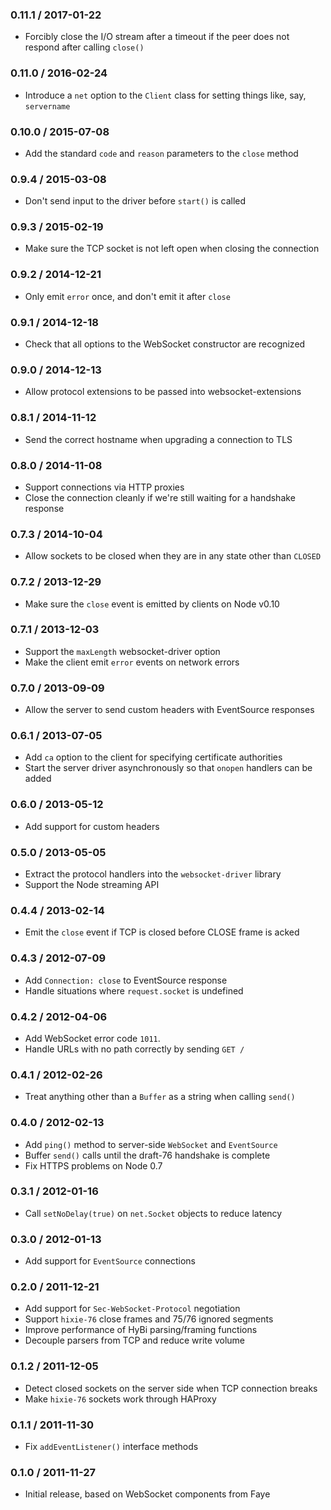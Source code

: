 ### 0.11.1 / 2017-01-22

* Forcibly close the I/O stream after a timeout if the peer does not respond
  after calling `close()`

### 0.11.0 / 2016-02-24

* Introduce a `net` option to the `Client` class for setting things like, say, `servername`

### 0.10.0 / 2015-07-08

* Add the standard `code` and `reason` parameters to the `close` method

### 0.9.4 / 2015-03-08

* Don't send input to the driver before `start()` is called

### 0.9.3 / 2015-02-19

* Make sure the TCP socket is not left open when closing the connection

### 0.9.2 / 2014-12-21

* Only emit `error` once, and don't emit it after `close`

### 0.9.1 / 2014-12-18

* Check that all options to the WebSocket constructor are recognized

### 0.9.0 / 2014-12-13

* Allow protocol extensions to be passed into websocket-extensions

### 0.8.1 / 2014-11-12

* Send the correct hostname when upgrading a connection to TLS

### 0.8.0 / 2014-11-08

* Support connections via HTTP proxies
* Close the connection cleanly if we're still waiting for a handshake response

### 0.7.3 / 2014-10-04

* Allow sockets to be closed when they are in any state other than `CLOSED`

### 0.7.2 / 2013-12-29

* Make sure the `close` event is emitted by clients on Node v0.10

### 0.7.1 / 2013-12-03

* Support the `maxLength` websocket-driver option
* Make the client emit `error` events on network errors

### 0.7.0 / 2013-09-09

* Allow the server to send custom headers with EventSource responses

### 0.6.1 / 2013-07-05

* Add `ca` option to the client for specifying certificate authorities
* Start the server driver asynchronously so that `onopen` handlers can be added

### 0.6.0 / 2013-05-12

* Add support for custom headers

### 0.5.0 / 2013-05-05

* Extract the protocol handlers into the `websocket-driver` library
* Support the Node streaming API

### 0.4.4 / 2013-02-14

* Emit the `close` event if TCP is closed before CLOSE frame is acked

### 0.4.3 / 2012-07-09

* Add `Connection: close` to EventSource response
* Handle situations where `request.socket` is undefined

### 0.4.2 / 2012-04-06

* Add WebSocket error code `1011`.
* Handle URLs with no path correctly by sending `GET /`

### 0.4.1 / 2012-02-26

* Treat anything other than a `Buffer` as a string when calling `send()`

### 0.4.0 / 2012-02-13

* Add `ping()` method to server-side `WebSocket` and `EventSource`
* Buffer `send()` calls until the draft-76 handshake is complete
* Fix HTTPS problems on Node 0.7

### 0.3.1 / 2012-01-16

* Call `setNoDelay(true)` on `net.Socket` objects to reduce latency

### 0.3.0 / 2012-01-13

* Add support for `EventSource` connections

### 0.2.0 / 2011-12-21

* Add support for `Sec-WebSocket-Protocol` negotiation
* Support `hixie-76` close frames and 75/76 ignored segments
* Improve performance of HyBi parsing/framing functions
* Decouple parsers from TCP and reduce write volume

### 0.1.2 / 2011-12-05

* Detect closed sockets on the server side when TCP connection breaks
* Make `hixie-76` sockets work through HAProxy

### 0.1.1 / 2011-11-30

* Fix `addEventListener()` interface methods

### 0.1.0 / 2011-11-27

* Initial release, based on WebSocket components from Faye
